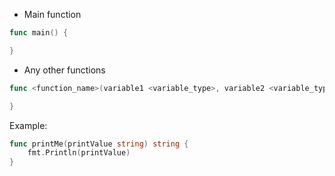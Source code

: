 - Main function
```Go
func main() {

}
```

- Any other functions
```Go
func <function_name>(variable1 <variable_type>, variable2 <variable_type>) (<return_type1>, <return_type2>) {

}
```

Example:
```Go
func printMe(printValue string) string {
	fmt.Println(printValue)
}
```